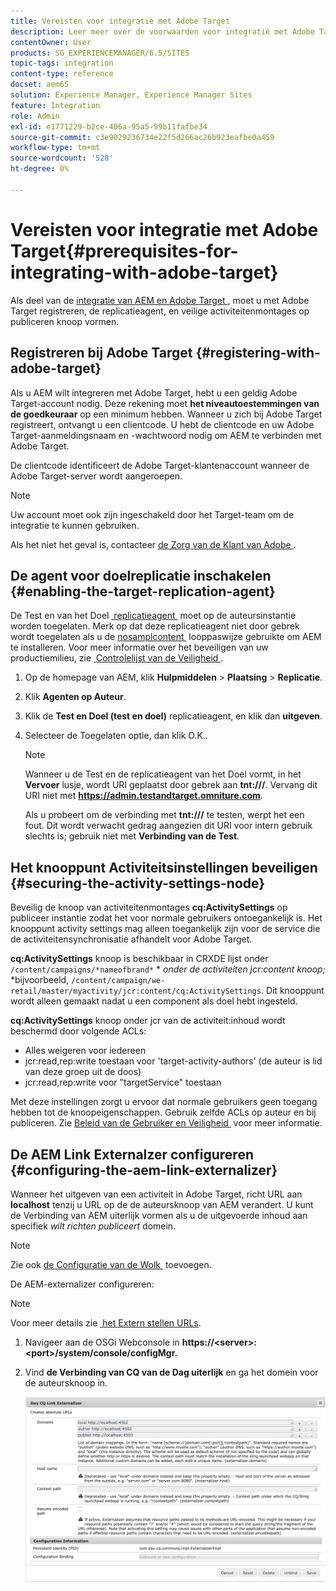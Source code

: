 ```yaml
---
title: Vereisten voor integratie met Adobe Target
description: Leer meer over de voorwaarden voor integratie met Adobe Target.
contentOwner: User
products: SG_EXPERIENCEMANAGER/6.5/SITES
topic-tags: integration
content-type: reference
docset: aem65
solution: Experience Manager, Experience Manager Sites
feature: Integration
role: Admin
exl-id: e1771229-b2ce-406a-95a5-99b11fafbe34
source-git-commit: c3e9029236734e22f5d266ac26b923eafbe0a459
workflow-type: tm+mt
source-wordcount: '528'
ht-degree: 0%

---
```


# Vereisten voor integratie met Adobe Target{#prerequisites-for-integrating-with-adobe-target}

Als deel van de [&#x200B; integratie van AEM en Adobe Target &#x200B;](/help/sites-administering/target.md), moet u met Adobe Target registreren, de replicatieagent, en veilige activiteitenmontages op publiceren knoop vormen.

## Registreren bij Adobe Target {#registering-with-adobe-target}

Als u AEM wilt integreren met Adobe Target, hebt u een geldig Adobe Target-account nodig. Deze rekening moet **het niveautoestemmingen van de goedkeuraar** op een minimum hebben. Wanneer u zich bij Adobe Target registreert, ontvangt u een clientcode. U hebt de clientcode en uw Adobe Target-aanmeldingsnaam en -wachtwoord nodig om AEM te verbinden met Adobe Target.

De clientcode identificeert de Adobe Target-klantenaccount wanneer de Adobe Target-server wordt aangeroepen.

>[!NOTE]
>
>Uw account moet ook zijn ingeschakeld door het Target-team om de integratie te kunnen gebruiken.
>
>Als het niet het geval is, contacteer [&#x200B; de Zorg van de Klant van Adobe &#x200B;](https://experienceleague.adobe.com/docs/target/using/cmp-resources-and-contact-information.html?lang=nl-NL).

## De agent voor doelreplicatie inschakelen {#enabling-the-target-replication-agent}

De Test en van het Doel [&#x200B; replicatieagent &#x200B;](/help/sites-deploying/replication.md) moet op de auteursinstantie worden toegelaten. Merk op dat deze replicatieagent niet door gebrek wordt toegelaten als u de [&#x200B; nosamplcontent &#x200B;](/help/sites-deploying/configure-runmodes.md#using-samplecontent-and-nosamplecontent) looppaswijze gebruikte om AEM te installeren. Voor meer informatie over het beveiligen van uw productiemilieu, zie [&#x200B; Controlelijst van de Veiligheid &#x200B;](/help/sites-administering/security-checklist.md).

1. Op de homepage van AEM, klik **Hulpmiddelen** > **Plaatsing** > **Replicatie**.
1. Klik **Agenten op Auteur**.
1. Klik de **Test en Doel (test en doel)** replicatieagent, en klik dan **uitgeven**.
1. Selecteer de Toegelaten optie, dan klik O.K. **&#x200B;**.

   >[!NOTE]
   >
   >Wanneer u de Test en de replicatieagent van het Doel vormt, in het **Vervoer** lusje, wordt URI geplaatst door gebrek aan **tnt:///**. Vervang dit URI niet met **https://admin.testandtarget.omniture.com**.
   >
   >Als u probeert om de verbinding met **tnt:///** te testen, werpt het een fout. Dit wordt verwacht gedrag aangezien dit URI voor intern gebruik slechts is; gebruik niet met **Verbinding van de Test**.

## Het knooppunt Activiteitsinstellingen beveiligen {#securing-the-activity-settings-node}

Beveilig de knoop van activiteitenmontages **cq:ActivitySettings** op publiceer instantie zodat het voor normale gebruikers ontoegankelijk is. Het knooppunt activity settings mag alleen toegankelijk zijn voor de service die de activiteitensynchronisatie afhandelt voor Adobe Target.

**cq:ActivitySettings** knoop is beschikbaar in CRXDE lijst onder `/content/campaigns/*nameofbrand*` * *onder de activiteiten jcr:content knoop;* *bijvoorbeeld, `/content/campaign/we-retail/master/myactivity/jcr:content/cq:ActivitySettings`. Dit knooppunt wordt alleen gemaakt nadat u een component als doel hebt ingesteld.

**cq:ActivitySettings** knoop onder jcr van de activiteit:inhoud wordt beschermd door volgende ACLs:

* Alles weigeren voor iedereen
* jcr:read,rep:write toestaan voor &#39;target-activity-authors&#39; (de auteur is lid van deze groep uit de doos)
* jcr:read,rep:write voor &quot;targetService&quot; toestaan

Met deze instellingen zorgt u ervoor dat normale gebruikers geen toegang hebben tot de knoopeigenschappen. Gebruik zelfde ACLs op auteur en bij publiceren. Zie [&#x200B; Beleid van de Gebruiker en Veiligheid &#x200B;](/help/sites-administering/security.md) voor meer informatie.

## De AEM Link Externalzer configureren {#configuring-the-aem-link-externalizer}

Wanneer het uitgeven van een activiteit in Adobe Target, richt URL aan **localhost** tenzij u URL op de de auteursknoop van AEM verandert. U kunt de Verbinding van AEM uiterlijk vormen als u de uitgevoerde inhoud aan specifiek *wilt richten publiceert* domein.

>[!NOTE]
>
>Zie ook [&#x200B; de Configuratie van de Wolk &#x200B;](/help/sites-administering/experience-fragments-target.md#add-the-cloud-configuration) toevoegen.

De AEM-externalizer configureren:

>[!NOTE]
>
>Voor meer details zie [&#x200B; het Extern stellen URLs &#x200B;](/help/sites-developing/externalizer.md).

1. Navigeer aan de OSGi Webconsole in **https://&lt;server>:&lt;port>/system/console/configMgr.**
1. Vind **de Verbinding van CQ van de Dag uiterlijk** en ga het domein voor de auteursknoop in.

   ![&#x200B; CQ van de Dag Verbinding Externalzer &#x200B;](assets/aem-externalizer-01.png)
